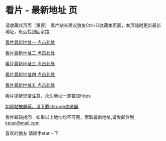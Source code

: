 # 看片 - 最新地址 页

请收藏此页面（重要）
看片站长建议狼友Ctrl+D收藏本页面，本页随时更新最新地址，永远找到回家路

[看片最新地址一 点击此处](https://8xtv.buzz/) 

[看片最新地址二 点击此处](https://8xtq.buzz/) 

[看片最新地址三 点击此处](https://8xtx.buzz/) 

[看片最新地址四 点击此处](https://8xtp.buzz/) 

[看片最新地址五 点击此处](https://8xtw.buzz/) 

看片提醒您请注意，永久地址一定要加https

[如网站被屏蔽，请下载chrome浏览器](https://8xe23.com/chrome_93.0.4577.82.apk) 

看片邮箱找回：如果以上地址均不可用，索取最新地址,请发邮件到 kpian@mail.com

喜欢的狼友 请顺手star一下
